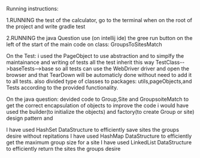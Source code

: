 Running instructions:

1.RUNNING the test of the calculator,
go to the terminal when on the root of the project
and write gradle test

2.RUNNING the java Question
use (on intellij ide)
the gree run button on the left of the start of the main code
on class:
GroupsToSitesMatch

On the Test:
i used the PageObject
to use abstraction and to simplfy the maintainance
and writing of tests
all the test inherit this way
TestClass-->baseTests-->base
so all tests can use the WebDriver driver
and open the browser
and that TearDown will be automaticly done without need
to add it to all tests.
also divided type of classes to packages:
utils,pageObjects,and Tests according to the provided functionality.

On the java question:
devided code to Group,Site and GroupsoiteMatch
to get the correct encapsulation of objects
to improve the code i would have used the builder(to initialize the objects) 
and factory(to create Group or site) design pattern and 

I have used HashSet DataStructure to efficiently save sites the groups desire without repitations
I have used HashMap DataStructure to efficiently get the maximum group size for a site
I have used LinkedList DataStructure to efficiently return the sites the groups desire